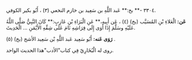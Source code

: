 ٣٣٠٤ -** بخ:** عَبد اللَّهِ بن سَعِيد بن خازم النخعي (٣) ، أَبُو بكير الكوفي.

**عَن:** الْعَلاءِ بْنِ المُسَيَّب (بخ) (٤) ، عَن أَبِيهِ،** عَنِ الْبَرَاءِ بْنِ عَازِبٍ:** كَانَ النَّبِيُّ صَلَّى اللَّهُ عَلَيْهِ وسَلَّمَ إِذَا أَوَى إِلَى فِرَاشِهِ نَامَ عَلَى شِقِّهِ الأَيْمَنِ ... الْحَدِيثَ.

**رَوَى عَنه:** أَبُو سَعِيد عَبد اللَّهِ بْن سَعِيد الأشج (بخ) (٥) .

روى له الْبُخَارِيّ فِي كتاب"الأدب"هذا الحديث الواحد.
